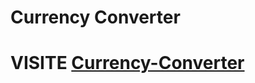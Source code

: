 # Currency Converter

# VISITE [Currency-Converter](https://sanju-1114.github.io/currencyConverter/)
